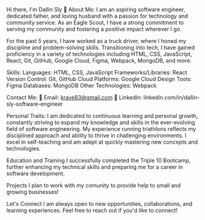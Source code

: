 Hi there, I'm Dallin Sly 👋
About Me:
I am an aspiring software engineer, dedicated father, and loving husband with a passion for technology and community service. As an Eagle Scout, I have a strong commitment to serving my community and fostering a positive impact wherever I go.

For the past 5 years, I have worked as a truck driver, where I honed my discipline and problem-solving skills. Transitioning into tech, I have gained proficiency in a variety of technologies including HTML, CSS, JavaScript, React, Git, GitHub, Google Cloud, Figma, Webpack, MongoDB, and more.

Skills:
Languages: HTML, CSS, JavaScript
Frameworks/Libraries: React
Version Control: Git, GitHub
Cloud Platforms: Google Cloud
Design Tools: Figma
Databases: MongoDB
Other Technologies: Webpack

Contact Me:
📧 Email: krave83@gmail.com
💼 LinkedIn: linkedin.com/in/dallin-sly-software-engineer

Personal Traits:
I am dedicated to continuous learning and personal growth, constantly striving to expand my knowledge and skills in the ever-evolving field of software engineering. My experience running triathlons reflects my disciplined approach and ability to thrive in challenging environments. I excel in self-teaching and am adept at quickly mastering new concepts and technologies.

Education and Training
I successfully completed the Triple 10 Bootcamp, further enhancing my technical skills and preparing me for a career in software development.

Projects
I plan to work with my comunity to provide help to small and growing businesses!

Let's Connect
I am always open to new opportunities, collaborations, and learning experiences. Feel free to reach out if you'd like to connect!
